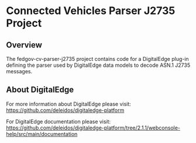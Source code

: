 # Connected Vehicles Parser J2735 Project

## Overview

The fedgov-cv-parser-j2735 project contains code for a DigitalEdge plug-in defining the parser used by DigitalEdge data models to decode ASN.1 J2735 messages.

## About DigitalEdge

For more information about DigitalEdge please visit:
<https://github.com/deleidos/digitaledge-platform>

For DigitalEdge documentation please visit: 
<https://github.com/deleidos/digitaledge-platform/tree/2.1.1/webconsole-help/src/main/documentation>